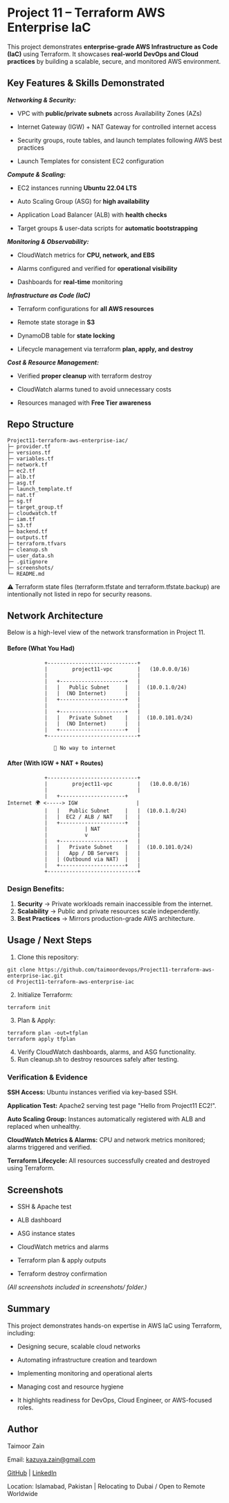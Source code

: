 # Project 11 – Terraform AWS Enterprise IaC

This project demonstrates **enterprise-grade AWS Infrastructure as Code (IaC)** using Terraform.
It showcases **real-world DevOps and Cloud practices** by building a scalable, secure, and monitored AWS environment.

## Key Features & Skills Demonstrated

 ***Networking & Security:***

- VPC with **public/private subnets** across Availability Zones (AZs)

- Internet Gateway (IGW) + NAT Gateway for controlled internet access

- Security groups, route tables, and launch templates following AWS best practices
- Launch Templates for consistent EC2 configuration

***Compute & Scaling:***

- EC2 instances running **Ubuntu 22.04 LTS**

- Auto Scaling Group (ASG) for **high availability**

- Application Load Balancer (ALB) with **health checks**

- Target groups & user-data scripts for **automatic bootstrapping**

***Monitoring & Observability:***

- CloudWatch metrics for **CPU, network, and EBS**

- Alarms configured and verified for **operational visibility**
- Dashboards for **real-time** monitoring

***Infrastructure as Code (IaC)***

- Terraform configurations for **all AWS resources**

- Remote state storage in **S3**

- DynamoDB table for **state locking**
- Lifecycle management via terraform **plan, apply, and destroy**

***Cost & Resource Management:***

- Verified **proper cleanup** with terraform destroy

- CloudWatch alarms tuned to avoid unnecessary costs
- Resources managed with **Free Tier awareness**

## **Repo Structure**
```
Project11-terraform-aws-enterprise-iac/
├─ provider.tf
├─ versions.tf
├─ variables.tf
├─ network.tf
├─ ec2.tf
├─ alb.tf
├─ asg.tf
├─ launch_template.tf
├─ nat.tf
├─ sg.tf
├─ target_group.tf
├─ cloudwatch.tf
├─ iam.tf
├─ s3.tf
├─ backend.tf
├─ outputs.tf
├─ terraform.tfvars
├─ cleanup.sh
├─ user_data.sh
├─ .gitignore
├─ screenshots/
└─ README.md
```
⚠️ Terraform state files (terraform.tfstate and terraform.tfstate.backup) are intentionally not listed in repo for security reasons.

## Network Architecture
Below is a high-level view of the network transformation in Project 11.
####  Before (What You Had)
                +-----------------------------+
                |        project11-vpc        |   (10.0.0.0/16)
                |                             |
                |   +---------------------+   |
                |   |   Public Subnet     |   |  (10.0.1.0/24)
                |   |  (NO Internet)      |   |
                |   +---------------------+   |
                |                             |
                |   +---------------------+   |
                |   |   Private Subnet    |   |  (10.0.101.0/24)
                |   |  (NO Internet)      |   |
                |   +---------------------+   |
                +-----------------------------+

                   🚫 No way to internet
                   
####  After (With IGW + NAT + Routes)
                +-----------------------------+
                |        project11-vpc        |   (10.0.0.0/16)
                |                             |
                |   +---------------------+    
    Internet 🌍 <-----> IGW                   |   
                |   |   Public Subnet     |   |  (10.0.1.0/24)
                |   |  EC2 / ALB / NAT    |   |
                |   +---------------------+   |
                |            | NAT            |
                |            v                |
                |   +---------------------+   |
                |   |   Private Subnet    |   |  (10.0.101.0/24)
                |   |   App / DB Servers  |   |
                |   | (Outbound via NAT)  |   |
                |   +---------------------+   |
                +-----------------------------+


### **Design Benefits**:

1. **Security** → Private workloads remain inaccessible from the internet.  
2. **Scalability** → Public and private resources scale independently.  
3. **Best Practices** → Mirrors production-grade AWS architecture.

##  Usage / Next Steps
1. Clone this repository:
```
git clone https://github.com/taimoordevops/Project11-terraform-aws-enterprise-iac.git
cd Project11-terraform-aws-enterprise-iac
```
2. Initialize Terraform:
```
terraform init
```
3. Plan & Apply:
```
terraform plan -out=tfplan
terraform apply tfplan
```
4. Verify CloudWatch dashboards, alarms, and ASG functionality.
5. Run cleanup.sh to destroy resources safely after testing.

### Verification & Evidence

**SSH Access:** Ubuntu instances verified via key-based SSH.

**Application Test:** Apache2 serving test page "Hello from Project11 EC2!".

**Auto Scaling Group:** Instances automatically registered with ALB and replaced when unhealthy.

**CloudWatch Metrics & Alarms:** CPU and network metrics monitored; alarms triggered and verified.

**Terraform Lifecycle:** All resources successfully created and destroyed using Terraform.

## Screenshots

- SSH & Apache test

- ALB dashboard

- ASG instance states

- CloudWatch metrics and alarms

- Terraform plan & apply outputs

- Terraform destroy confirmation

*(All screenshots included in screenshots/ folder.)*

## Summary

This project demonstrates hands-on expertise in AWS IaC using Terraform, including:

- Designing secure, scalable cloud networks

- Automating infrastructure creation and teardown

- Implementing monitoring and operational alerts

- Managing cost and resource hygiene

- It highlights readiness for DevOps, Cloud Engineer, or AWS-focused roles.

## Author

Taimoor Zain

Email: kazuya.zain@gmail.com

[GitHub](https://github.com/taimoordevops) | [LinkedIn](https://linkedin.com/in/taimoorzain)


Location: Islamabad, Pakistan | Relocating to Dubai / Open to Remote Worldwide
